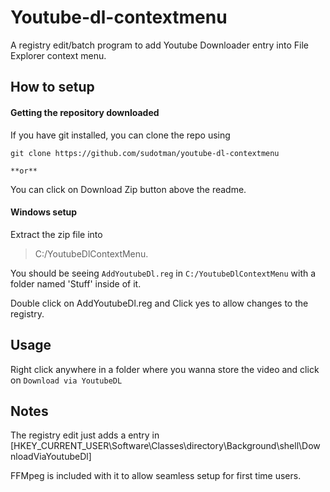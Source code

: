 # Youtube-dl-contextmenu
A registry edit/batch program to add Youtube Downloader entry into File Explorer context menu. 

## How to setup

#### Getting the repository downloaded
If you have git installed, you can clone the repo using 

`git clone https://github.com/sudotman/youtube-dl-contextmenu`

	**or**

You can click on Download Zip button above the readme.

#### Windows setup
Extract the zip file into 
>C:/YoutubeDlContextMenu. 

You should be seeing `AddYoutubeDl.reg` in `C:/YoutubeDlContextMenu` with a folder named 'Stuff' inside of it.

Double click on AddYoutubeDl.reg and Click yes to allow changes to the registry.

## Usage
Right click anywhere in a folder where you wanna store the video and click on `Download via YoutubeDL`

## Notes
The registry edit just adds a entry in [HKEY_CURRENT_USER\Software\Classes\directory\Background\shell\DownloadViaYoutubeDl] 

FFMpeg is included with it to allow seamless setup for first time users.
